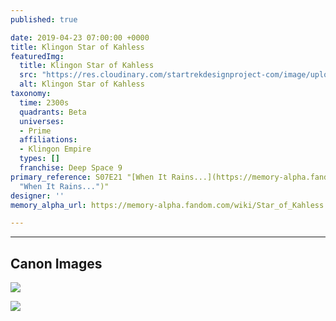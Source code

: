```yaml
---
published: true

date: 2019-04-23 07:00:00 +0000
title: Klingon Star of Kahless
featuredImg:
  title: Klingon Star of Kahless
  src: "https://res.cloudinary.com/startrekdesignproject-com/image/upload/v1556055462/StarOfKahless.png"
  alt: Klingon Star of Kahless
taxonomy:
  time: 2300s
  quadrants: Beta
  universes:
  - Prime
  affiliations:
  - Klingon Empire
  types: []
  franchise: Deep Space 9
primary_reference: S07E21 "[When It Rains...](https://memory-alpha.fandom.com/wiki/When_It_Rains...
  "When It Rains...")"
designer: ''
memory_alpha_url: https://memory-alpha.fandom.com/wiki/Star_of_Kahless

---
```

___
## Canon Images

![](https://res.cloudinary.com/startrekdesignproject-com/image/upload/v1556055462/StarOfKahless1.jpg)

![](https://res.cloudinary.com/startrekdesignproject-com/image/upload/v1556055462/StarOfKahless2.jpg)